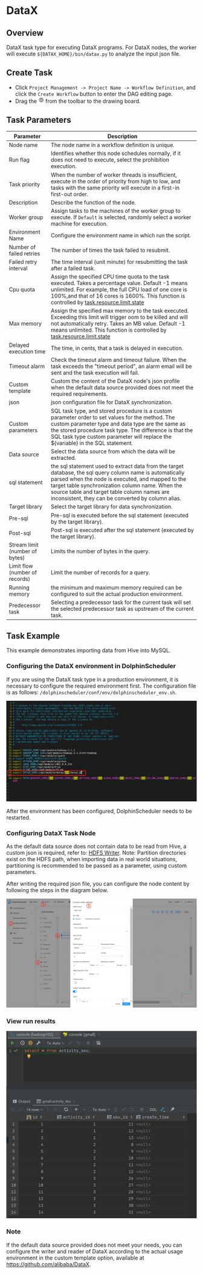 # DataX

## Overview

DataX task type for executing DataX programs. For DataX nodes, the worker will execute `${DATAX_HOME}/bin/datax.py` to analyze the input json file.

## Create Task

- Click `Project Management -> Project Name -> Workflow Definition`, and click the `Create Workflow` button to enter the DAG editing page.
- Drag the <img src="../../../../img/tasks/icons/datax.png" width="15"/> from the toolbar to the drawing board.

## Task Parameters

| **Parameter** | **Description** |
| ------- | ---------- |
| Node name | The node name in a workflow definition is unique. |
| Run flag | Identifies whether this node schedules normally, if it does not need to execute, select the prohibition execution. |
| Task priority | When the number of worker threads is insufficient, execute in the order of priority from high to low, and tasks with the same priority will execute in a first-in first-out order. |
| Description | Describe the function of the node. |
| Worker group | Assign tasks to the machines of the worker group to execute. If `Default` is selected, randomly select a worker machine for execution. |
| Environment Name | Configure the environment name in which run the script. |
| Number of failed retries | The number of times the task failed to resubmit. |
| Failed retry interval | The time interval (unit minute) for resubmitting the task after a failed task. |
| Cpu quota | Assign the specified CPU time quota to the task executed. Takes a percentage value. Default -1 means unlimited. For example, the full CPU load of one core is 100%,and that of 16 cores is 1600%. This function is controlled by [task.resource.limit.state](../../architecture/configuration.md) |
| Max memory | Assign the specified max memory to the task executed. Exceeding this limit will trigger oom to be killed and will not automatically retry. Takes an MB value. Default -1 means unlimited. This function is controlled by [task.resource.limit.state](../../architecture/configuration.md) |
| Delayed execution time |  The time, in cents, that a task is delayed in execution. |
| Timeout alarm | Check the timeout alarm and timeout failure. When the task exceeds the "timeout period", an alarm email will be sent and the task execution will fail. |
| Custom template | Custom the content of the DataX node's json profile when the default data source provided does not meet the required requirements. |
| json | json configuration file for DataX synchronization. |
| Custom parameters | SQL task type, and stored procedure is a custom parameter order to set values for the method. The custom parameter type and data type are the same as the stored procedure task type. The difference is that the SQL task type custom parameter will replace the \${variable} in the SQL statement. |
| Data source | Select the data source from which the data will be extracted. |
| sql statement | the sql statement used to extract data from the target database, the sql query column name is automatically parsed when the node is executed, and mapped to the target table synchronization column name. When the source table and target table column names are inconsistent, they can be converted by column alias. |
| Target library | Select the target library for data synchronization. |
| Pre-sql | Pre-sql is executed before the sql statement (executed by the target library). |
| Post-sql |  Post-sql is executed after the sql statement (executed by the target library). |
| Stream limit (number of bytes) | Limits the number of bytes in the query. |
| Limit flow (number of records) | Limit the number of records for a query. |
| Running memory | the minimum and maximum memory required can be configured to suit the actual production environment. |
| Predecessor task | Selecting a predecessor task for the current task will set the selected predecessor task as upstream of the current task. |

## Task Example

This example demonstrates importing data from Hive into MySQL.

### Configuring the DataX environment in DolphinScheduler

If you are using the DataX task type in a production environment, it is necessary to configure the required environment first. The configuration file is as follows: `/dolphinscheduler/conf/env/dolphinscheduler_env.sh`.

![datax_task01](../../../../img/tasks/demo/datax_task01.png)

After the environment has been configured, DolphinScheduler needs to be restarted.

### Configuring DataX Task Node

As the default data source does not contain data to be read from Hive, a custom json is required, refer to: [HDFS Writer](https://github.com/alibaba/DataX/blob/master/hdfswriter/doc/hdfswriter.md). Note: Partition directories exist on the HDFS path, when importing data in real world situations, partitioning is recommended to be passed as a parameter, using custom parameters.

After writing the required json file, you can configure the node content by following the steps in the diagram below.

![datax_task02](../../../../img/tasks/demo/datax_task02.png)

### View run results

![datax_task03](../../../../img/tasks/demo/datax_task03.png)

### Note

If the default data source provided does not meet your needs, you can configure the writer and reader of DataX according to the actual usage environment in the custom template option, available at https://github.com/alibaba/DataX.
